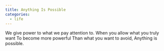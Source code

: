```yaml
---
title: Anything Is Possible
categories:
  - life
---
```


We give power to what we pay attention to.
When you allow what you truly want
To become more powerful
Than what you want to avoid,
Anything is possible.
